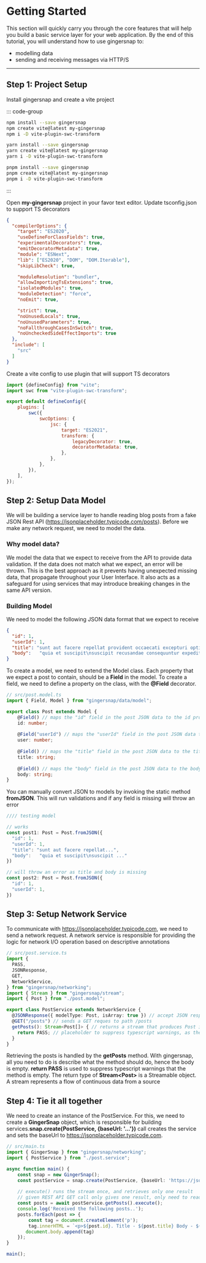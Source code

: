 # Getting Started

This section will quickly carry you through the core features that will help you build a basic service layer for your web application. By the end of this
tutorial, you will understand how to use gingersnap to:
- modelling data
- sending and receiving messages via HTTP/S

---

## Step 1: Project Setup

Install gingersnap and create a vite project

::: code-group
```bash [npm]
npm install --save gingersnap
npm create vite@latest my-gingersnap
npm i -D vite-plugin-swc-transform
```

```bash [npm]
yarn install --save gingersnap
yarn create vite@latest my-gingersnap
yarn i -D vite-plugin-swc-transform
```

```bash [pnpm]
pnpm install --save gingersnap
pnpm create vite@latest my-gingersnap
pnpm i -D vite-plugin-swc-transform
```
:::

Open **my-gingersnap** project in your favor text editor. Update tsconfig.json to support TS decorators
```json
{
  "compilerOptions": {
    "target": "ES2020",
    "useDefineForClassFields": true,
    "experimentalDecorators": true,
    "emitDecoratorMetadata": true,
    "module": "ESNext",
    "lib": ["ES2020", "DOM", "DOM.Iterable"],
    "skipLibCheck": true,

    "moduleResolution": "bundler",
    "allowImportingTsExtensions": true,
    "isolatedModules": true,
    "moduleDetection": "force",
    "noEmit": true,

    "strict": true,
    "noUnusedLocals": true,
    "noUnusedParameters": true,
    "noFallthroughCasesInSwitch": true,
    "noUncheckedSideEffectImports": true
  },
  "include": [
    "src"
  ]
}
```

Create a vite config to use plugin that will support TS decorators
```js
import {defineConfig} from "vite";
import swc from "vite-plugin-swc-transform";

export default defineConfig({
    plugins: [
        swc({
            swcOptions: {
                jsc: {
                    target: "ES2021",
                    transform: {
                        legacyDecorator: true,
                        decoratorMetadata: true,
                    },
                },
            },
        }),
    ],
});
```

## Step 2: Setup Data Model
We will be building a service layer to handle reading blog posts from a fake JSON Rest API 
(https://jsonplaceholder.typicode.com/posts). Before we make any network request, we need to model the data.

### Why model data?
We model the data that we expect to receive from the API to provide data validation. If the data does not match what
we expect, an error will be thrown. This is the best approach as it prevents having unexpected missing data, that 
propagate throughout your User Interface. It also acts as a safeguard for using services that may introduce 
breaking changes in the same API version.

### Building Model
We need to model the following JSON data format that we expect to receive
```json
{
  "id": 1,
  "userId": 1,
  "title": "sunt aut facere repellat provident occaecati excepturi optio reprehenderit",
  "body": 	"quia et suscipit\nsuscipit recusandae consequuntur expedita et cum\nreprehenderit molestiae ut ut quas totam\nnostrum rerum est autem sunt rem eveniet architecto"
}
```

To create a model, we need to extend the Model class. Each property that we expect a post to contain, should
be a **Field** in the model. To create a field, we need to define a property on the class, with the **@Field**
decorator.

```ts
// src/post.model.ts
import { Field, Model } from "gingersnap/data/model";

export class Post extends Model {
    @Field() // maps the "id" field in the post JSON data to the id property
    id: number;
    
    @Field("userId") // maps the "userId" field in the post JSON data to the user property
    user: number;
    
    @Field() // maps the "title" field in the post JSON data to the title property
    title: string;
    
    @Field() // maps the "body" field in the post JSON data to the body property
    body: string;
}
```

You can manually convert JSON to models by invoking the static method **fromJSON**. This will run validations and if any
field is missing will throw an error

```ts
//// testing model

// works
const post1: Post = Post.fromJSON({
  "id": 1,
  "userId": 1,
  "title": "sunt aut facere repellat...",
  "body": 	"quia et suscipit\nsuscipit ..."
})

// will throw an error as title and body is missing
const post2: Post = Post.fromJSON({
  "id": 1,
  "userId": 1,
})
```

## Step 3: Setup Network Service
To communicate with https://jsonplaceholder.typicode.com, we need to send a network request. A network service is 
responsible for providing the logic for network I/O operation based on descriptive annotations

```ts
// src/post.service.ts
import {
  PASS,
  JSONResponse, 
  GET,
  NetworkService,
} from "gingersnap/networking";
import { Stream } from "gingersnap/stream";
import { Post } from "./post.model";

export class PostService extends NetworkService {
  @JSONResponse({ modelType: Post, isArray: true }) // accept JSON response and convert it to Post instance
  @GET("/posts") // sends a GET reques to path /posts
  getPosts(): Stream<Post[]> { // returns a stream that produces Post instances
    return PASS; // placeholder to suppress typescript warnings, as the logic is described not implemented
  }
}
```

Retrieving the posts is handled by the **getPosts** method. With gingersnap, all you need to do is describe
what the method should do, hence the body is empty. **return PASS** is used to suppress typescript warnings that the
method is empty.
The return type of **Stream\<Post\>** is a Streamable object. A stream represents a flow of continuous data from a source


## Step 4: Tie it all together
We need to create an instance of the PostService. For this, we need to create a
**GingerSnap** object, which is responsible for building services.**snap.create(PostService, {baseUrl: '...'})**
call creates the service and sets the baseUrl to https://jsonplaceholder.typicode.com.
```ts
// src/main.ts
import { GingerSnap } from "gingersnap/networking";
import { PostService } from "./post.service";

async function main() {
    const snap = new GingerSnap();
    const postService = snap.create(PostService, {baseUrl: 'https://jsonplaceholder.typicode.com'});
    
    // execute() runs the stream once, and retrieves only one result
    // given REST API GET call only gives one result, only need to read from stream once
    const posts = await postService.getPosts().execute();
    console.log('Received the following posts..');
    posts.forEach(post => {
        const tag = document.createElement('p');
        tag.innerHTML = `<p>${post.id}. Title - ${post.title} Body - ${post.body}</p>`;
       document.body.append(tag)
    });
}

main();
```
